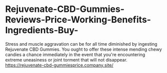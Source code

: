 # Rejuvenate-CBD-Gummies-Reviews-Price-Working-Benefits-Ingredients-Buy-
Stress and muscle aggravation can be for all time diminished by ingesting Rejuvenate CBD Gummies. You ought to offer these intense mending chewy candies a chance immediately in the event that you're encountering extreme uneasiness or joint torment that will not disappear. https://rejuvenate-cbd-gummiesprice.company.site/
